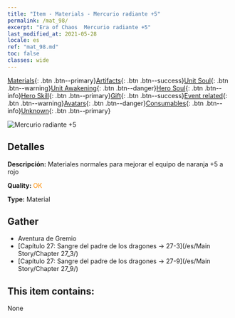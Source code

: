 ```yaml
---
title: "Item - Materials - Mercurio radiante +5"
permalink: /mat_98/
excerpt: "Era of Chaos  Mercurio radiante +5"
last_modified_at: 2021-05-28
locale: es
ref: "mat_98.md"
toc: false
classes: wide
---
```

 [Materials](/ItemsES/){: .btn .btn--primary}[Artifacts](/ItemsES/Artifacts/){: .btn .btn--success}[Unit Soul](/ItemsES/UnitSoul/){: .btn .btn--warning}[Unit Awakening](/ItemsES/UnitAwakening/){: .btn .btn--danger}[Hero Soul](/ItemsES/HeroSoul/){: .btn .btn--info}[Hero Skill](/ItemsES/HeroSkill/){: .btn .btn--primary}[Gift](/ItemsES/Gift/){: .btn .btn--success}[Event related](/ItemsES/Events/){: .btn .btn--warning}[Avatars](/ItemsES/Avatars/){: .btn .btn--danger}[Consumables](/ItemsES/Consumables/){: .btn .btn--info}[Unknown](/ItemsES/Unknown/){: .btn .btn--primary}

 ![Mercurio radiante +5](/images/t/i_cailiao_shuiyin3.png)

## Detalles
 **Descripción:** Materiales normales para mejorar el equipo de naranja +5 a rojo

 **Quality:** <span style="color: #FF8C00">OK</span>

 **Type:** Material

## Gather

*    Aventura de Gremio 
*    [Capítulo 27: Sangre del padre de los dragones -> 27-3](/es/Main Story/Chapter 27_3/) 
*    [Capítulo 27: Sangre del padre de los dragones -> 27-9](/es/Main Story/Chapter 27_9/) 

## This item contains:

  None

